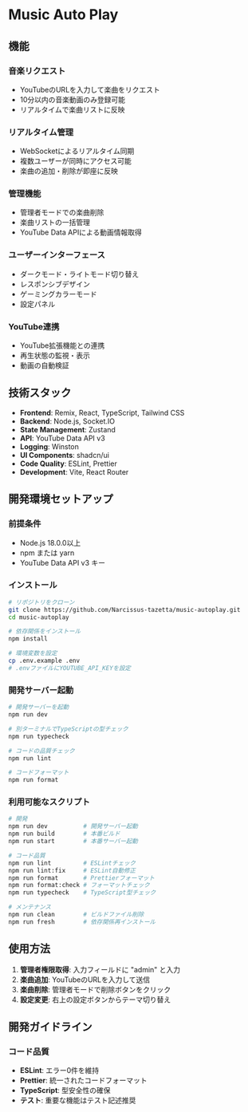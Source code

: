 # Music Auto Play

## 機能

### 音楽リクエスト

- YouTubeのURLを入力して楽曲をリクエスト
- 10分以内の音楽動画のみ登録可能
- リアルタイムで楽曲リストに反映

### リアルタイム管理

- WebSocketによるリアルタイム同期
- 複数ユーザーが同時にアクセス可能
- 楽曲の追加・削除が即座に反映

### 管理機能

- 管理者モードでの楽曲削除
- 楽曲リストの一括管理
- YouTube Data APIによる動画情報取得

### ユーザーインターフェース

- ダークモード・ライトモード切り替え
- レスポンシブデザイン
- ゲーミングカラーモード
- 設定パネル

### YouTube連携

- YouTube拡張機能との連携
- 再生状態の監視・表示
- 動画の自動検証

## 技術スタック

- **Frontend**: Remix, React, TypeScript, Tailwind CSS
- **Backend**: Node.js, Socket.IO
- **State Management**: Zustand
- **API**: YouTube Data API v3
- **Logging**: Winston
- **UI Components**: shadcn/ui
- **Code Quality**: ESLint, Prettier
- **Development**: Vite, React Router

## 開発環境セットアップ

### 前提条件

- Node.js 18.0.0以上
- npm または yarn
- YouTube Data API v3 キー

### インストール

```bash
# リポジトリをクローン
git clone https://github.com/Narcissus-tazetta/music-autoplay.git
cd music-autoplay

# 依存関係をインストール
npm install

# 環境変数を設定
cp .env.example .env
# .envファイルにYOUTUBE_API_KEYを設定
```

### 開発サーバー起動

```bash
# 開発サーバーを起動
npm run dev

# 別ターミナルでTypeScriptの型チェック
npm run typecheck

# コードの品質チェック
npm run lint

# コードフォーマット
npm run format
```

### 利用可能なスクリプト

```bash
# 開発
npm run dev          # 開発サーバー起動
npm run build        # 本番ビルド
npm run start        # 本番サーバー起動

# コード品質
npm run lint         # ESLintチェック
npm run lint:fix     # ESLint自動修正
npm run format       # Prettierフォーマット
npm run format:check # フォーマットチェック
npm run typecheck    # TypeScript型チェック

# メンテナンス
npm run clean        # ビルドファイル削除
npm run fresh        # 依存関係再インストール
```

## 使用方法

1. **管理者権限取得**: 入力フィールドに "admin" と入力
2. **楽曲追加**: YouTubeのURLを入力して送信
3. **楽曲削除**: 管理者モードで削除ボタンをクリック
4. **設定変更**: 右上の設定ボタンからテーマ切り替え

## 開発ガイドライン

### コード品質

- **ESLint**: エラー0件を維持
- **Prettier**: 統一されたコードフォーマット
- **TypeScript**: 型安全性の確保
- **テスト**: 重要な機能はテスト記述推奨
